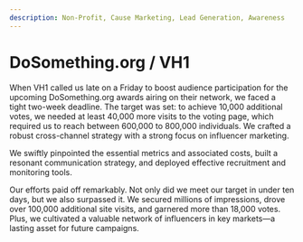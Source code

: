 ```yaml
---
description: Non-Profit, Cause Marketing, Lead Generation, Awareness
---
```


# DoSomething.org / VH1

When VH1 called us late on a Friday to boost audience participation for the upcoming DoSomething.org awards airing on their network, we faced a tight two-week deadline. The target was set: to achieve 10,000 additional votes, we needed at least 40,000 more visits to the voting page, which required us to reach between 600,000 to 800,000 individuals. We crafted a robust cross-channel strategy with a strong focus on influencer marketing.

We swiftly pinpointed the essential metrics and associated costs, built a resonant communication strategy, and deployed effective recruitment and monitoring tools.

Our efforts paid off remarkably. Not only did we meet our target in under ten days, but we also surpassed it. We secured millions of impressions, drove over 100,000 additional site visits, and garnered more than 18,000 votes. Plus, we cultivated a valuable network of influencers in key markets—a lasting asset for future campaigns.
